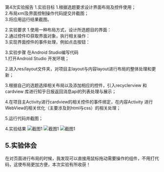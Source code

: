 第4次实验报告
1.实验目标
1.根据选题要求设计界面布局及控件使用；  
2.布局xml及界面控制操作代码提交并截图；  
3.将应用运行结果截图。  
  
2.实验要求
1.使用一种布局方式，设计所选题目的界面：   
2.通过控件ID获取界面对象，执行相关操作：  
3.实现界面控件的事件处理，例如点击按钮： 

3.实验步骤
在Android Studio编写代码  
1.打开Android Studio 开发环境；

2.进入res/layout文件夹，对项目主layout与内容layout进行布局的整体处理和更新；

3.根据自己的选题选择相关布局以及添加相应的控件，引入recyclerview 和 cardview 库进行知乎日报返回消息api的列表处理与展示；

4.在项目主Activity进行cardview的相关控件的事件绑定，在内容Activity 进行 WebView的相关优化（主要涉及到html与css）的相关处理；

5.运行代码并截图；  

4.实验结果
![截图1](https://github.com/13435107864/android-labs-2018/blob/master/soft1614080902107/%E5%AE%9E%E9%AA%8C%E5%9B%9B(1).png)
![截图1](https://github.com/13435107864/android-labs-2018/blob/master/soft1614080902107/%E5%AE%9E%E9%AA%8C%E5%9B%9B(2).png)
![截图1](https://github.com/13435107864/android-labs-2018/blob/master/soft1614080902107/%E5%AE%9E%E9%AA%8C%E5%9B%9B(3).png)


## 5.实验体会
在对页面进行布局的时候，我发现可以直接用鼠标拖动需要操作的组件，不用打代码，这使布局更加方便，本次实验有所收获！
